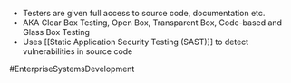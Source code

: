 - Testers are given full access to source code, documentation etc.
- AKA Clear Box Testing, Open Box, Transparent Box, Code-based and Glass Box Testing
- Uses [[Static Application Security Testing (SAST)]] to detect vulnerabilities in source code

#EnterpriseSystemsDevelopment 